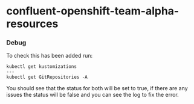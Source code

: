 # confluent-openshift-team-alpha-resources


### Debug
To check this has been added run:
```
kubectl get kustomizations
---
kubectl get GitRepositories -A
```
You should see that the status for both will be set to true, if there are any issues the status will be false and you can see the log to fix the error.
